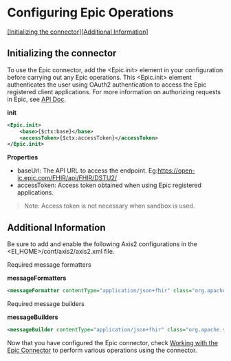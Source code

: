# Configuring Epic Operations
[[Initializing the connector]](#initializing-the-connector)[[Additional Information]](#additional-information)

## Initializing the connector
To use the Epic connector, add the <Epic.init> element in your configuration before carrying out any Epic operations.
This <Epic.init> element authenticates the user using OAuth2 authentication to access the Epic registered client applications.
For more information on authorizing requests in Epic, see [API Doc](https://open.epic.com/Tutorial/OAuth).


**init**
```xml
<Epic.init>
    <base>{$ctx:base}</base>
    <accessToken>{$ctx:accessToken}</accessToken>
</Epic.init>
```
**Properties**
* baseUrl: The API URL to access the endpoint. Eg:<https://open-ic.epic.com/FHIR/api/FHIR/DSTU2/>
* accessToken: Access token obtained when using Epic registered applications.

> Note: Access token is not necessary when sandbox is used.

## Additional Information

Be sure to add and enable the following Axis2 configurations in the <EI_HOME>/conf/axis2/axis2.xml file.

Required message formatters

**messageFormatters**
```xml
<messageFormatter contentType="application/json+fhir" class="org.apache.synapse.commons.json.JsonStreamFormatter"/>
```
Required message builders

**messageBuilders**
```xml
<messageBuilder contentType="application/json+fhir" class="org.apache.synapse.commons.json.JsonStreamBuilder"/>
```
Now that you have configured the Epic connector,  check [Working with the Epic Connector](operation.md) to perform various operations using the connector.
